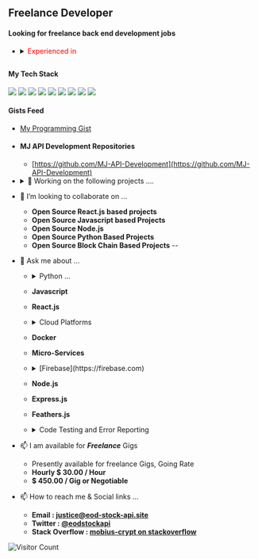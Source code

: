 
## Freelance Developer
#### Looking for freelance back end development jobs
- <details close><summary><span style="color:red"> Experienced in </span></summary>  
        <ul>
                <li> - Cloud Projects , AWS, Azure & GCP </li>
                <li> - Serverless Functions , Virtual Servers and etc</li>
                <li> - Python 3.8 / 3.9 / 3.10 / 3.11</li>
                <li> - Jinja Templates</li> 
                <li> - Flask</li>
                <li> - Django</li>
                <li> - Fast-API</li>
                <li> - Node.JS</li>
                <li> - Express.JS</li>
                <li> - MySQl, Firebase-Firestore / Datastore / MongoDB / Redis</li>
                <li> - Kubernettes &amp; Docker</li>
                <li> - HTML5, CSS &amp; Javascript</li>
                <li> - React</li>
        </ul>
  </details>
##
#### My Tech Stack
<img src="https://img.icons8.com/dusk/64/000000/html-5.png"/> <img src="https://img.icons8.com/color/48/000000/css3.png"/> <img src="https://img.icons8.com/wired/48/000000/react.png"/> <img src="https://img.icons8.com/color/48/000000/javascript.png"/> <img src="https://img.icons8.com/color/48/000000/python.png"/> <img src="https://img.icons8.com/color/48/000000/firebase.png"/> <img src="https://img.icons8.com/color/48/000000/mongodb.png"/> <img src="https://img.icons8.com/color/48/000000/mysql.png"/> 
<img src="https://img.icons8.com/color/48/000000/nodejs.png"/>


#### Gists Feed
- [My Programming Gist](https://gist.github.com/freelancing-solutions)


- #### MJ API Development Repositories  
  - [https://github.com/MJ-API-Development](https://github.com/MJ-API-Development)

- <details close> <summary>🔭 Working on the following projects ....</summary>
        <ul>
                <li> - [Intelligent Stock Market API](https://github.com/MJ-API-Development/stock-api-pythonsdk)</li>
                <li> - [EOD-Stock-API API Gateway](https://github.com/MJ-API-Development/api-gateway)</li>
                <li> - [Gateway Cloudflare Routers](https://github.com/MJ-API-Development/gateway-router)</li>
                <li> - [EOD Stock API Cloudflare Workers](https://github.com/MJ-API-Development/cloudflare_gateway_workers)</li>
                <li> - [Financial News API - Service](https://github.com/MJ-API-Development/NewsAPI)</li>
        </ul>
</details>

- 👯 I’m looking to collaborate on ...
  - **Open Source React.js based projects**
  - **Open Source Javascript based Projects**
  - **Open Source Node.js**
  - **Open Source Python Based Projects**
  - **Open Source Block Chain Based Projects**
--
- 💬 Ask me about ...
  - <details close><summary> Python ... </summary>
        <ul>
                <li> - ^3.9 </li>
                <li> - Jinja 2 &amp; 3  </li>
                <li> - Flask 1x &amp; 2x </li>
                <li> - Django </li>     
                <li> - Fast-API </li>
        </ul>
    </details>
    
  - **Javascript**
  - **React.js**
    
  - <details close> 
        <summary> Cloud Platforms </summary>
        <ul>
                <li> - AWS - EC2 </li>
                <li> - AWS - Databases </li>
                <li> - AWS - Lambda </li>
                <li> - App-Engine </li>
                <li> - Cloud-Run </li>
                <li> - GCP Functions </li>
                <li> - GCP Compute </li>
                <li> - Cloudflare DNS, Workers, Caching, & Routing </li>                
                <li> - Python (Flask, Fast-API) </li>
                <li> - Node.js </li>
        </ul>
   </details>
  
  - **Docker**
  - **Micro-Services**
  
  - <details close> <summary> [Firebase](https://firebase.com) </summary>
        <ul>
                <li> - Auth </li>
                <li> - Firestore </li>
                <li> - Functions</li>
        </ul>
    </details>
  
  - **Node.js**
  - **Express.js**
  - **Feathers.js**
    
  - <details close> 
      <summary> Code Testing and Error Reporting </summary>
              <ul>
                      <li> <a href="https://pytest.org"> Pytest.org </a> <br>
                        I use Pytest to test my python code, [documentations can be found here](https://docs.pytest.org/en/stable/contents.html)
                      </li>
                      <li> <a href="https://jestjs.io"> JestJs.io</a> <br>
                         I use Jest for Javascript, Node.js, & React Testing , [Jest Docs Here](https://jestjs.io/docs/en/getting-started.html)
                      </li>
                      <li> <a href="https://sentry.io"> Sentry.IO</a> <br>
                        For all (Python, Flask, Node.JS, Javascript, Node.js, React and etc ) my production and development error monitoring and reporting
                      </li>
                </ul>
  </details

- 📫 I am available for ***Freelance*** Gigs
  - Presently available for freelance Gigs, Going Rate
  - **Hourly $ 30.00 / Hour**
  - **$ 450.00 / Gig or Negotiable**  

- 📫 How to reach me &amp; Social links ...    
  - **Email : justice@eod-stock-api.site**
  - **Twitter : [@eodstockapi](https://twitter.com/EodStockAPI)**
  - **Stack Overflow : [mobius-crypt on stackoverflow](https://stackoverflow.com/users/5287734/mobius-crypt)**
  
  
![Visitor Count](https://profile-counter.glitch.me/freelancing-solutions/count.svg)
